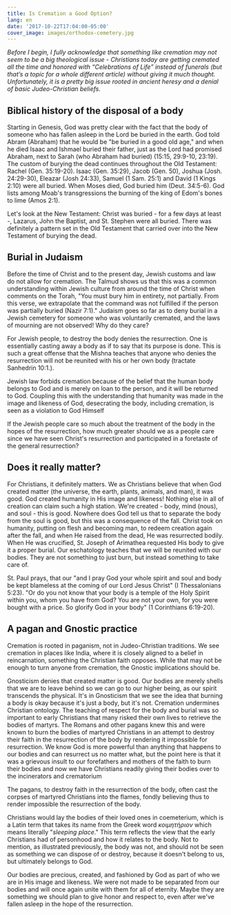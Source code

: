 ```yaml
---
title: Is Cremation a Good Option?
lang: en
date: '2017-10-22T17:04:00-05:00'
cover_image: images/orthodox-cemetery.jpg
---
```


_Before I begin, I fully acknowledge that something like cremation may not seem to be a big theological issue - Christians today are getting cremated all the time and honored with “Celebrations of Life” instead of funerals (but that’s a topic for a whole different article) without giving it much thought. Unfortunately, it is a pretty big issue rooted in ancient heresy and a denial of basic Judeo-Christian beliefs._

## Biblical history of the disposal of a body

Starting in Genesis, God was pretty clear with the fact that the body of someone who has fallen asleep in the Lord be buried in the earth. God told Abram (Abraham) that he would be "be buried in a good old age," and when he died Isaac and Ishmael buried their father, just as the Lord had promised Abraham, next to Sarah (who Abraham had buried) (15:15, 29:9-10, 23:19). The custom of burying the dead continues throughout the Old Testament: Rachel (Gen. 35:19-20). Isaac (Gen. 35:29), Jacob (Gen. 50), Joshua (Josh. 24:29-30), Eleazar (Josh 24:33), Samuel (1 Sam. 25:1) and David (1 Kings 2:10) were all buried. When Moses died, God buried him (Deut. 34:5-6). God lists among Moab's transgressions the burning of the king of Edom's bones to lime (Amos 2:1).

Let's look at the New Testament: Christ was buried - for a few days at least -, Lazarus, John the Baptist, and St. Stephen were all buried. There was definitely a pattern set in the Old Testament that carried over into the New Testament of burying the dead.

## Burial in Judaism

Before the time of Christ and to the present day, Jewish customs and law do not allow for cremation. The Talmud shows us that this was a common understanding within Jewish culture from around the time of Christ when comments on the Torah, "You must bury him in entirety, not partially. From this verse, we extrapolate that the command was not fulfilled if the person was partially buried (Nazir 7:1)." Judaism goes so far as to deny burial in a Jewish cemetery for someone who was voluntarily cremated, and the laws of mourning are not observed! Why do they care?

For Jewish people, to destroy the body denies the resurrection. One is essentially casting away a body as if to say that its purpose is done. This is such a great offense that the Mishna teaches that anyone who denies the resurrection will not be reunited with his or her own body (tractate Sanhedrin 10:1.).

Jewish law forbids cremation because of the belief that the human body belongs to God and is merely on loan to the person, and it will be returned to God. Coupling this with the understanding that humanity was made in the image and likeness of God, desecrating the body, including cremation, is seen as a violation to God Himself

If the Jewish people care so much about the treatment of the body in the hopes of the resurrection, how much greater should we as a people care since we have seen Christ's resurrection and participated in a foretaste of the general resurrection?

## Does it really matter?

For Christians, it definitely matters. We as Christians believe that when God created matter (the universe, the earth, plants, animals, and man), it was good. God created humanity in His image and likeness! Nothing else in all of creation can claim such a high station. We're created - body, mind (nous), and soul - this is good. Nowhere does God tell us that to separate the body from the soul is good, but this was a consequence of the fall. Christ took on humanity, putting on flesh and becoming man, to redeem creation again after the fall, and when He raised from the dead, He was resurrected bodily. When He was crucified, St. Joseph of Arimathea requested His body to give it a proper burial. Our eschatology teaches that we will be reunited with our bodies. They are not something to just burn, but instead something to take care of.

St. Paul prays, that our "and I pray God your whole spirit and soul and body be kept blameless at the coming of our Lord Jesus Christ" (I Thessalonians 5:23). "Or do you not know that your body is a temple of the Holy Spirit within you, whom you have from God? You are not your own, for you were bought with a price. So glorify God in your body" (1 Corinthians 6:19-20).

## A pagan and Gnostic practice

Cremation is rooted in paganism, not in Judeo-Christian traditions. We see cremation in places like India, where it is closely aligned to a belief in reincarnation, something the Christian faith opposes. While that may not be enough to turn anyone from cremation, the Gnostic implications should be.

Gnosticism denies that created matter is good. Our bodies are merely shells that we are to leave behind so we can go to our higher being, as our spirit transcends the physical. It's in Gnosticism that we see the idea that burning a body is okay because it's just a body, but it's not. Cremation undermines Christian ontology. The teaching of respect for the body and burial was so important to early Christians that many risked their own lives to retrieve the bodies of martyrs. The Romans and other pagans knew this and were known to burn the bodies of martyred Christians in an attempt to destroy their faith in the resurrection of the body by rendering it impossible for resurrection. We know God is more powerful than anything that happens to our bodies and can resurrect us no matter what, but the point here is that it was a grievous insult to our forefathers and mothers of the faith to burn their bodies and now we have Christians readily giving their bodies over to the incinerators and crematorium

The pagans, to destroy faith in the resurrection of the body, often cast the corpses of martyred Christians into the flames, fondly believing thus to render impossible the resurrection of the body.

Christians would lay the bodies of their loved ones in coemeterium, which is a Latin term that takes its name from the Greek word _κοιμητήριον_ which means literally "_sleeping place_." This term reflects the view that the early Christians had of personhood and how it relates to the body. Not to mention, as illustrated previously, the body was not, and should not be seen as something we can dispose of or destroy, because it doesn't belong to us, but ultimately belongs to God.

Our bodies are precious, created, and fashioned by God as part of who we are in His image and likeness. We were not made to be separated from our bodies and will once again unite with them for all of eternity. Maybe they are something we should plan to give honor and respect to, even after we've fallen asleep in the hope of the resurrection.
